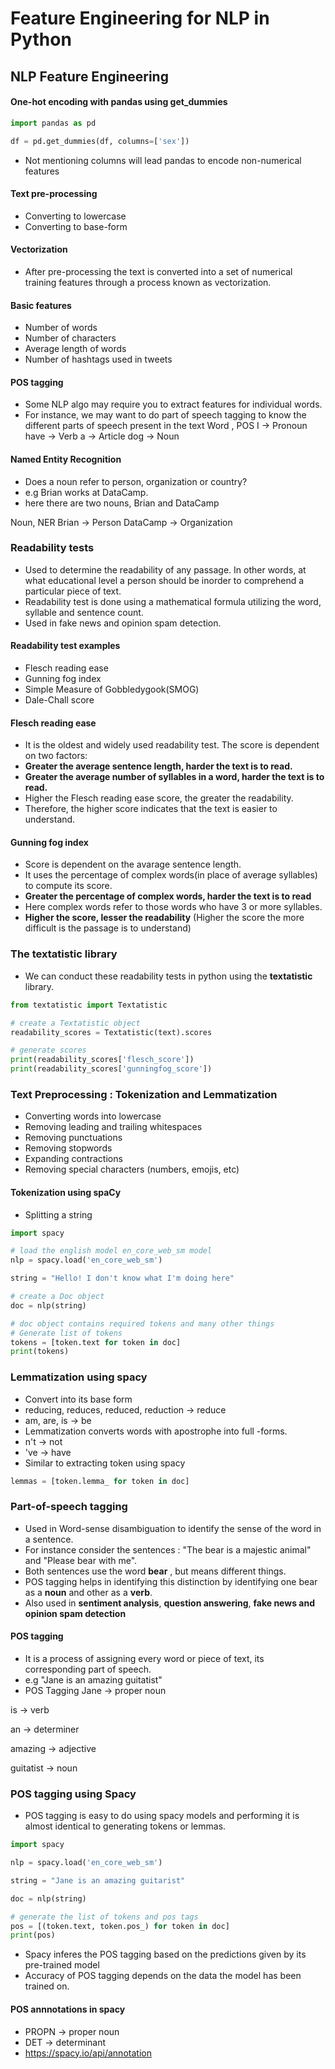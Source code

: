 # Feature Engineering for NLP in Python

## NLP Feature Engineering

#### One-hot encoding with pandas using get_dummies

```python
import pandas as pd

df = pd.get_dummies(df, columns=['sex'])
```

- Not mentioning columns will lead pandas to encode non-numerical features

#### Text pre-processing
- Converting to lowercase
- Converting to base-form

#### Vectorization 
- After pre-processing the text is converted into a set of numerical training features through a process known as vectorization.

#### Basic features
- Number of words
- Number of characters
- Average length of words
- Number of hashtags used in tweets

#### POS tagging
- Some NLP algo may require you to extract features for individual words.
- For instance, we may want to do part of speech tagging to know the different parts of speech present in the text
Word , POS
I -> Pronoun
have -> Verb
a -> Article
dog -> Noun

#### Named Entity Recognition
- Does a noun refer to person, organization or country?
- e.g Brian works at DataCamp.
- here there are two nouns, Brian and DataCamp

Noun, NER
Brian -> Person
DataCamp -> Organization

### Readability tests
- Used to determine the readability of any passage. In other words, at what educational level a person should be inorder to comprehend a particular piece of text.
- Readability test is done using a mathematical formula utilizing the word, syllable and sentence count.
- Used in fake news and opinion spam detection.

#### Readability test examples
- Flesch reading ease
- Gunning fog index
- Simple Measure of Gobbledygook(SMOG)
- Dale-Chall score

#### Flesch reading ease
- It is the oldest and widely used readability test. The score is dependent on two factors:
- **Greater the average sentence length, harder the text is to read.**
- **Greater the average number of syllables in a word, harder the text is to read.**
- Higher the Flesch reading ease score, the greater the readability.
- Therefore, the higher score indicates that the text is easier to understand.

#### Gunning fog index
- Score is dependent on the avarage sentence length.
- It uses the percentage of complex words(in place of average syllables) to compute its score.
- **Greater the percentage of complex words, harder the text is to read**
- Here complex words refer to those words who have 3 or more syllables.
- **Higher the score, lesser the readability** (Higher the score the more difficult is the passage is to understand)

### The textatistic library
- We can conduct these readability tests in python using the **textatistic** library.

```python
from textatistic import Textatistic

# create a Textatistic object
readability_scores = Textatistic(text).scores

# generate scores
print(readability_scores['flesch_score'])
print(readability_scores['gunningfog_score'])
```

### Text Preprocessing : Tokenization and Lemmatization
- Converting words into lowercase
- Removing leading and trailing whitespaces
- Removing punctuations
- Removing stopwords
- Expanding contractions
- Removing special characters (numbers, emojis, etc)

#### Tokenization using spaCy
- Splitting a string

```python
import spacy

# load the english model en_core_web_sm model
nlp = spacy.load('en_core_web_sm')

string = "Hello! I don't know what I'm doing here"

# create a Doc object
doc = nlp(string)

# doc object contains required tokens and many other things
# Generate list of tokens
tokens = [token.text for token in doc]
print(tokens)
```
### Lemmatization using spacy
- Convert into its base form
- reducing, reduces, reduced, reduction -> reduce
- am, are, is -> be
- Lemmatization converts words with apostrophe into full -forms.
- n't -> not
- 've -> have
- Similar to extracting token using spacy

```python
lemmas = [token.lemma_ for token in doc]
```

### Part-of-speech tagging
- Used in Word-sense disambiguation to identify the sense of the word in a sentence.
- For instance consider the sentences : "The bear is a majestic animal" and "Please bear with me".
- Both sentences use the word **bear** , but means different things.
- POS tagging helps in identifying this distinction by identifying one bear as a **noun** and other as a **verb**.
- Also used in **sentiment analysis**, **question answering**, **fake news and opinion spam detection**

#### POS tagging
- It is a process of assigning every word or piece of text, its corresponding part of speech.
- e.g "Jane is an amazing guitatist"
- POS Tagging
Jane -> proper noun

is -> verb

an -> determiner

amazing -> adjective

guitatist -> noun

### POS tagging using Spacy
- POS tagging is easy to do using spacy models and performing it is almost identical to generating tokens or lemmas.

```python
import spacy

nlp = spacy.load('en_core_web_sm')

string = "Jane is an amazing guitarist"

doc = nlp(string)

# generate the list of tokens and pos tags
pos = [(token.text, token.pos_) for token in doc]
print(pos)
```
- Spacy inferes the POS tagging based on the predictions given by its pre-trained model
- Accuracy of POS tagging depends on the data the model has been trained on.

#### POS annnotations in spacy
- PROPN -> proper noun
- DET -> determinant
- https://spacy.io/api/annotation















